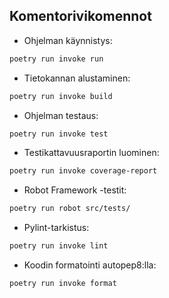 ## Komentorivikomennot

- Ohjelman käynnistys:

```bash
poetry run invoke run
```

- Tietokannan alustaminen:

```bash
poetry run invoke build
```

- Ohjelman testaus:

```bash
poetry run invoke test
```

- Testikattavuusraportin luominen:

```bash
poetry run invoke coverage-report
```

- Robot Framework -testit:

```bash
poetry run robot src/tests/
```

- Pylint-tarkistus:

```bash
poetry run invoke lint
```

- Koodin formatointi autopep8:lla:

```bash
poetry run invoke format
```
